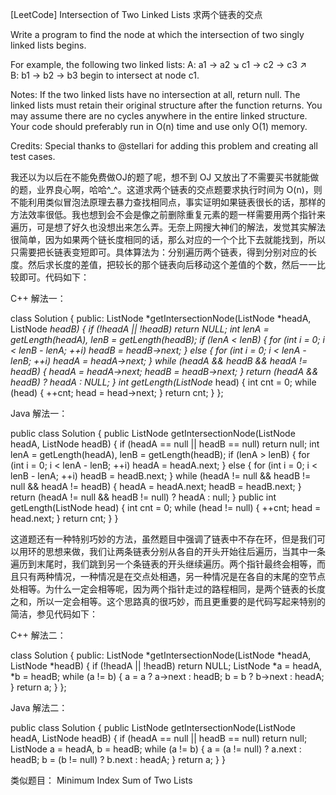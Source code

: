 [LeetCode] Intersection of Two Linked Lists 求两个链表的交点 

 
Write a program to find the node at which the intersection of two singly linked lists begins.
 
For example, the following two linked lists:
A:          a1 → a2
                      ↘
                        c1 → c2 → c3
                      ↗            
B:     b1 → b2 → b3
begin to intersect at node c1.
 
Notes:
If the two linked lists have no intersection at all, return null.
The linked lists must retain their original structure after the function returns.
You may assume there are no cycles anywhere in the entire linked structure.
Your code should preferably run in O(n) time and use only O(1) memory.
 
Credits:
Special thanks to @stellari for adding this problem and creating all test cases.
 
我还以为以后在不能免费做OJ的题了呢，想不到 OJ 又放出了不需要买书就能做的题，业界良心啊，哈哈^_^。这道求两个链表的交点题要求执行时间为 O(n)，则不能利用类似冒泡法原理去暴力查找相同点，事实证明如果链表很长的话，那样的方法效率很低。我也想到会不会是像之前删除重复元素的题一样需要用两个指针来遍历，可是想了好久也没想出来怎么弄。无奈上网搜大神们的解法，发觉其实解法很简单，因为如果两个链长度相同的话，那么对应的一个个比下去就能找到，所以只需要把长链表变短即可。具体算法为：分别遍历两个链表，得到分别对应的长度。然后求长度的差值，把较长的那个链表向后移动这个差值的个数，然后一一比较即可。代码如下： 
 
C++ 解法一：

class Solution {
public:
    ListNode *getIntersectionNode(ListNode *headA, ListNode *headB) {
        if (!headA || !headB) return NULL;
        int lenA = getLength(headA), lenB = getLength(headB);
        if (lenA < lenB) {
            for (int i = 0; i < lenB - lenA; ++i) headB = headB->next;
        } else {
            for (int i = 0; i < lenA - lenB; ++i) headA = headA->next;
        }
        while (headA && headB && headA != headB) {
            headA = headA->next;
            headB = headB->next;
        }
        return (headA && headB) ? headA : NULL;
    }
    int getLength(ListNode* head) {
        int cnt = 0;
        while (head) {
            ++cnt;
            head = head->next;
        }
        return cnt;
    }
};

 
Java 解法一：

public class Solution {
    public ListNode getIntersectionNode(ListNode headA, ListNode headB) {
        if (headA == null || headB == null) return null;
        int lenA = getLength(headA), lenB = getLength(headB);
        if (lenA > lenB) {
            for (int i = 0; i < lenA - lenB; ++i) headA = headA.next;
        } else {
            for (int i = 0; i < lenB - lenA; ++i) headB = headB.next;
        }
        while (headA != null && headB != null && headA != headB) {
            headA = headA.next;
            headB = headB.next;
        }
        return (headA != null && headB != null) ? headA : null;
    }
    public int getLength(ListNode head) {
        int cnt = 0;
        while (head != null) {
            ++cnt;
            head = head.next;
        }
        return cnt;
    }
}

 
这道题还有一种特别巧妙的方法，虽然题目中强调了链表中不存在环，但是我们可以用环的思想来做，我们让两条链表分别从各自的开头开始往后遍历，当其中一条遍历到末尾时，我们跳到另一个条链表的开头继续遍历。两个指针最终会相等，而且只有两种情况，一种情况是在交点处相遇，另一种情况是在各自的末尾的空节点处相等。为什么一定会相等呢，因为两个指针走过的路程相同，是两个链表的长度之和，所以一定会相等。这个思路真的很巧妙，而且更重要的是代码写起来特别的简洁，参见代码如下：
 
C++ 解法二：

class Solution {
public:
    ListNode *getIntersectionNode(ListNode *headA, ListNode *headB) {
        if (!headA || !headB) return NULL;
        ListNode *a = headA, *b = headB;
        while (a != b) {
            a = a ? a->next : headB;
            b = b ? b->next : headA;
        }
        return a;
    }
};

 
Java 解法二：

public class Solution {
    public ListNode getIntersectionNode(ListNode headA, ListNode headB) {
        if (headA == null || headB == null) return null;
        ListNode a = headA, b = headB;
        while (a != b) {
            a = (a != null) ? a.next : headB;
            b = (b != null) ? b.next : headA;
        }
        return a;
    }
}

 
类似题目：
Minimum Index Sum of Two Lists